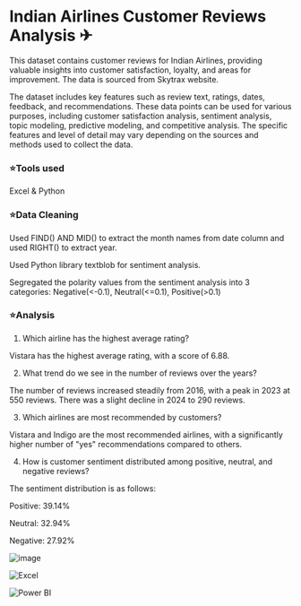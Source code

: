 # Indian Airlines Customer Reviews Analysis ✈

This dataset contains customer reviews for Indian Airlines, providing valuable insights into customer satisfaction, loyalty, and areas for improvement. The data is sourced from Skytrax website.

The dataset includes key features such as review text, ratings, dates, feedback, and recommendations. These data points can be used for various purposes, including customer satisfaction analysis, sentiment analysis, topic modeling, predictive modeling, and competitive analysis. The specific features and level of detail may vary depending on the sources and methods used to collect the data.

### ⭐Tools used

Excel & Python

### ⭐Data Cleaning

Used FIND() AND MID() to extract the month names from date column and used RIGHT() to extract year.

Used Python library textblob for sentiment analysis.

Segregated the polarity values from the sentiment analysis into 3 categories: Negative(<-0.1), Neutral(<=0.1), Positive(>0.1)

### ⭐Analysis

1. Which airline has the highest average rating?

Vistara has the highest average rating, with a score of 6.88.

2. What trend do we see in the number of reviews over the years?

The number of reviews increased steadily from 2016, with a peak in 2023 at 550 reviews. There was a slight decline in 2024 to 290 reviews.

3. Which airlines are most recommended by customers?

Vistara and Indigo are the most recommended airlines, with a significantly higher number of "yes" recommendations compared to others.

4. How is customer sentiment distributed among positive, neutral, and negative reviews?

The sentiment distribution is as follows:

Positive: 39.14%

Neutral: 32.94%

Negative: 27.92%

![image](https://github.com/user-attachments/assets/e5bfc492-3963-4644-8c1b-053cf92d1340)


![Excel](https://github.com/user-attachments/assets/c31d9a92-2ec8-4a2c-932e-268a6c88943d)

![Power BI](https://github.com/user-attachments/assets/d24653f6-3f5b-4712-8066-86f626417cd4)



